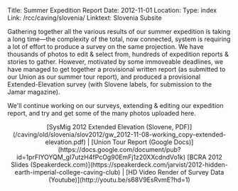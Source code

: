 Title: Summer Expedition Report
Date: 2012-11-01
Location:
Type: index
Link: /rcc/caving/slovenia/
Linktext: Slovenia Subsite

<a href="/caving/old/slovenia/slov2012/gw_2012-11-08-working_copy-extended-elevation.pdf"><img alt="" src="/caving/old/slovenia/slov2012/gw_2012-11-08-working_copy-extended-elevation.jpg" style="float: right;"></a>

 Gathering together all the various results of our summer expedition is taking a long time—the complexity of the total, now connected, system is requiring a lot of effort to produce a survey on the same projection. We have thousands of photos to edit & select from, hundreds of expedition reports & stories to gather. However, motivated by some immoveable deadlines, we have managed to get together a provisional written report (as submitted to our Union as our summer tour report), and produced a provisional Extended-Elevation survey (with Slovene labels, for submission to the Jamar magazine).

We'll continue working on our surveys, extending & editing our expedition report, and try and get some of the many photos uploaded here.

<center>[SysMig 2012 Extended Elevation (Slovene, PDF)](/caving/old/slovenia/slov2012/gw_2012-11-08-working_copy-extended-elevation.pdf) | [Union Tour Report (Google Docs)](https://docs.google.com/document/pub?id=1prFIYOYQM_gI7utzH4fPcOg90EmFj1z20XXcdndVo1k)  
[BCRA 2012 Slides (Speakerdeck.com)](https://speakerdeck.com/jarvist/2012-hidden-earth-imperial-college-caving-club) | [HD Video Render of Survey Data (Youtube)](http://youtu.be/s68V9EsRvmE?hd=1)</center>
